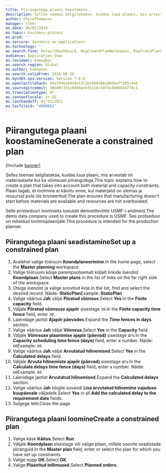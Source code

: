 ```yaml
---
title: Piirangutega plaani koostamine
description: Selles teemas selgitatakse, kuidas luua plaani, mis arvestab nii materiaalsete kui ka võimsuse piirangutega.
author: ShylaThompson
manager: tfehr
ms.date: 08/02/2019
ms.topic: business-process
ms.prod: ''
ms.service: dynamics-ax-applications
ms.technology: ''
ms.search.form: DefaultDashboard, ReqCreatePlanWorkspace, ReqTransPlanCard, ReqPlanSched
audience: Application User
ms.reviewer: kamaybac
ms.search.region: Global
ms.author: kamaybac
ms.search.validFrom: 2016-06-30
ms.dyn365.ops.version: Version 7.0.0
ms.openlocfilehash: d4af946a8dd4e5311bcb90386c88d5e7f205c4eb
ms.sourcegitcommit: 38d40c331c8894acb7b119c5073e3088b54776c1
ms.translationtype: HT
ms.contentlocale: et-EE
ms.lasthandoff: 01/15/2021
ms.locfileid: "4999852"
---
```

# <a name="generate-a-constrained-plan"></a><span data-ttu-id="357b5-103">Piirangutega plaani koostamine</span><span class="sxs-lookup"><span data-stu-id="357b5-103">Generate a constrained plan</span></span>

[!include [banner](../../includes/banner.md)]

<span data-ttu-id="357b5-104">Selles teemas selgitatakse, kuidas luua plaani, mis arvestab nii materiaalsete kui ka võimsuse piirangutega.</span><span class="sxs-lookup"><span data-stu-id="357b5-104">This topic explains how to create a plan that takes into account both material and capacity constraints.</span></span> <span data-ttu-id="357b5-105">Plaan tagab, et tootmine ei käivitu enne, kui materjalid on olemas ja ressursid pole üle broneeritud.</span><span class="sxs-lookup"><span data-stu-id="357b5-105">The plan ensures that manufacturing doesn't start before materials are available and resources are not overbooked.</span></span> 

<span data-ttu-id="357b5-106">Selle protseduuri loomiseks kasutati demoettevõtte USMF-i andmeid.</span><span class="sxs-lookup"><span data-stu-id="357b5-106">The demo data company used to create this procedure is USMF.</span></span> <span data-ttu-id="357b5-107">See protseduur on mõeldud tootmisplaanijale.</span><span class="sxs-lookup"><span data-stu-id="357b5-107">This procedure is intended for the production planner.</span></span>


## <a name="set-up-a-constrained-plan"></a><span data-ttu-id="357b5-108">Piirangutega plaani seadistamine</span><span class="sxs-lookup"><span data-stu-id="357b5-108">Set up a constrained plan</span></span>
1. <span data-ttu-id="357b5-109">Avalehel valige tööruum **Koondplaneerimine**.</span><span class="sxs-lookup"><span data-stu-id="357b5-109">In the home page, select the **Master planning** workspace.</span></span>
2. <span data-ttu-id="357b5-110">Valige tööruumi kõige parempoolsemalt küljelt linkide loendist **Koondplaan**.</span><span class="sxs-lookup"><span data-stu-id="357b5-110">Select **Master plans** in the list of links on the far right side of the workspace.</span></span>
3. <span data-ttu-id="357b5-111">Otsige loendist ja valige soovitud kirje.</span><span class="sxs-lookup"><span data-stu-id="357b5-111">In the list, find and select the desired record.</span></span> <span data-ttu-id="357b5-112">Näide: **StaticPlan**</span><span class="sxs-lookup"><span data-stu-id="357b5-112">Example: **StaticPlan**</span></span>  
4. <span data-ttu-id="357b5-113">Valige väärtus **Jah** väljal **Piiratud võimsus**.</span><span class="sxs-lookup"><span data-stu-id="357b5-113">Select **Yes** in the **Finite capacity** field.</span></span>
5. <span data-ttu-id="357b5-114">Väljale **Piiratud võimsuse ajapiir** sisestage `30`.</span><span class="sxs-lookup"><span data-stu-id="357b5-114">In the **Finite capacity time fence** field, enter `30`.</span></span>
6. <span data-ttu-id="357b5-115">Laiendage jaotist **Ajapiir päevades**.</span><span class="sxs-lookup"><span data-stu-id="357b5-115">Expand the **Time fences in days** section.</span></span>
7. <span data-ttu-id="357b5-116">Valige väärtus **Jah** väljal **Võimsus**.</span><span class="sxs-lookup"><span data-stu-id="357b5-116">Select **Yes** in the **Capacity** field.</span></span>
8. <span data-ttu-id="357b5-117">Väljale **Võimsuse plaanimise ajapiir (päevad)** sisestage arv.</span><span class="sxs-lookup"><span data-stu-id="357b5-117">In the **Capacity scheduling time fence (days)** field, enter a number.</span></span> <span data-ttu-id="357b5-118">Näide: `60`</span><span class="sxs-lookup"><span data-stu-id="357b5-118">Example: `60`</span></span>  
9. <span data-ttu-id="357b5-119">Valige väärtus **Jah** väljal **Arvutatud hilinemised**.</span><span class="sxs-lookup"><span data-stu-id="357b5-119">Select **Yes** in the **Calculated delays** field.</span></span>
10. <span data-ttu-id="357b5-120">Väljale **Arvuta hilinemiste ajapiir (päevad)** sisestage arv.</span><span class="sxs-lookup"><span data-stu-id="357b5-120">In the **Calculate delays time fence (days)** field, enter a number.</span></span> <span data-ttu-id="357b5-121">Näide: `60`</span><span class="sxs-lookup"><span data-stu-id="357b5-121">Example: `60`</span></span> 
11. <span data-ttu-id="357b5-122">Laiendage jaotist **Arvutatud hilinemised**.</span><span class="sxs-lookup"><span data-stu-id="357b5-122">Expand the **Calculated delays** section.</span></span>
12. <span data-ttu-id="357b5-123">Valige väärtus **Jah** kõigile suvandi **Lisa arvutatud hilinemine vajaduse kuupäevale** väljadele.</span><span class="sxs-lookup"><span data-stu-id="357b5-123">Select **Yes** in all **Add the calculated delay to the requirement date** fields.</span></span>
13. <span data-ttu-id="357b5-124">Sulgege leht.</span><span class="sxs-lookup"><span data-stu-id="357b5-124">Close the page.</span></span>

## <a name="create-a-constrained-plan"></a><span data-ttu-id="357b5-125">Piirangutega plaani loomine</span><span class="sxs-lookup"><span data-stu-id="357b5-125">Create a constrained plan</span></span>
1. <span data-ttu-id="357b5-126">Valige käsk **Käitus**.</span><span class="sxs-lookup"><span data-stu-id="357b5-126">Select **Run**.</span></span>
2. <span data-ttu-id="357b5-127">Väljale **Koondplaan** sisestage või valige plaan, millele soovite seadistada piiranguid.</span><span class="sxs-lookup"><span data-stu-id="357b5-127">In the **Master plan** field, enter or select the plan for which you have set up constraints.</span></span>  
3. <span data-ttu-id="357b5-128">Valige nupp **OK**.</span><span class="sxs-lookup"><span data-stu-id="357b5-128">Select **OK**.</span></span>
4. <span data-ttu-id="357b5-129">Valige **Plaanitud tellimused**.</span><span class="sxs-lookup"><span data-stu-id="357b5-129">Select **Planned orders**.</span></span>

